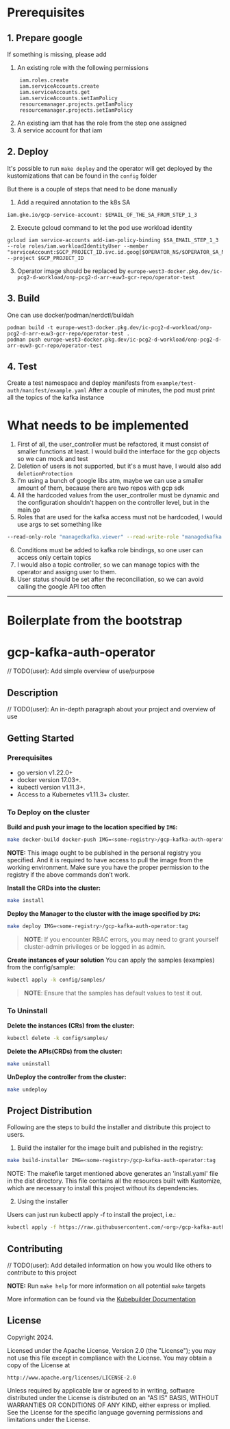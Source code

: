 # Prerequisites

## 1. Prepare google

If something is missing, please add

1. An existing role with the following permissions
```
    iam.roles.create
    iam.serviceAccounts.create
    iam.serviceAccounts.get
    iam.serviceAccounts.setIamPolicy
    resourcemanager.projects.getIamPolicy
    resourcemanager.projects.setIamPolicy
```

2. An existing iam that has the role from the step one assigned
3. A service account for that iam

## 2. Deploy

It's possible to run `make deploy` and the operator will get deployed by the kustomizations that can be found in the `config` folder

But there is a couple of steps that need to be done manually 

1. Add a required annotation to the k8s SA

```
iam.gke.io/gcp-service-account: $EMAIL_OF_THE_SA_FROM_STEP_1_3
```

2. Execute gcloud command to let the pod use workload identity
```
gcloud iam service-accounts add-iam-policy-binding $SA_EMAIL_STEP_1_3 --role roles/iam.workloadIdentityUser --member "serviceAccount:$GCP_PROJECT_ID.svc.id.goog[$OPERATOR_NS/$OPERATOR_SA_NAME]" --project $GCP_PROJECT_ID
```

3. Operator image should be replaced by `europe-west3-docker.pkg.dev/ic-pcg2-d-workload/onp-pcg2-d-arr-euw3-gcr-repo/operator-test`

## 3. Build

One can use docker/podman/nerdctl/buildah
```
podman build -t europe-west3-docker.pkg.dev/ic-pcg2-d-workload/onp-pcg2-d-arr-euw3-gcr-repo/operator-test .
podman push europe-west3-docker.pkg.dev/ic-pcg2-d-workload/onp-pcg2-d-arr-euw3-gcr-repo/operator-test
```

## 4. Test

Create a test namespace and deploy manifests from `example/test-auth/manifest/example.yaml`
After a couple of minutes, the pod must print all the topics of the kafka instance


# What needs to be implemented

1. First of all, the user_controller must be refactored, it must consist of smaller functions at least. I would build the interface for the gcp objects so we can mock and test
2. Deletion of users is not supported, but it's a must have, I would also add `deletionProtection`
3. I'm using a bunch of google libs atm, maybe we can use a smaller amount of them, because there are two repos with gcp sdk
4. All the hardcoded values from the user_controller must be dynamic and the configuration shouldn't happen on the controller level, but in the main.go
5. Roles that are used for the kafka access must not be hardcoded, I would  use args to set something like 
```sh
--read-only-role "managedkafka.viewer" --read-write-role "managedkafka.admin"
```
6. Conditions must be added to kafka role bindings, so one user can access only certain topics
7. I would also a topic controller, so we can manage topics with the operator and assigng user to them.
8. User status should be set after the reconciliation, so we can avoid calling the google API too often
---

# Boilerplate from the bootstrap
# gcp-kafka-auth-operator
// TODO(user): Add simple overview of use/purpose

## Description
// TODO(user): An in-depth paragraph about your project and overview of use

## Getting Started

### Prerequisites
- go version v1.22.0+
- docker version 17.03+.
- kubectl version v1.11.3+.
- Access to a Kubernetes v1.11.3+ cluster.

### To Deploy on the cluster
**Build and push your image to the location specified by `IMG`:**

```sh
make docker-build docker-push IMG=<some-registry>/gcp-kafka-auth-operator:tag
```

**NOTE:** This image ought to be published in the personal registry you specified.
And it is required to have access to pull the image from the working environment.
Make sure you have the proper permission to the registry if the above commands don’t work.

**Install the CRDs into the cluster:**

```sh
make install
```

**Deploy the Manager to the cluster with the image specified by `IMG`:**

```sh
make deploy IMG=<some-registry>/gcp-kafka-auth-operator:tag
```

> **NOTE**: If you encounter RBAC errors, you may need to grant yourself cluster-admin
privileges or be logged in as admin.

**Create instances of your solution**
You can apply the samples (examples) from the config/sample:

```sh
kubectl apply -k config/samples/
```

>**NOTE**: Ensure that the samples has default values to test it out.

### To Uninstall
**Delete the instances (CRs) from the cluster:**

```sh
kubectl delete -k config/samples/
```

**Delete the APIs(CRDs) from the cluster:**

```sh
make uninstall
```

**UnDeploy the controller from the cluster:**

```sh
make undeploy
```

## Project Distribution

Following are the steps to build the installer and distribute this project to users.

1. Build the installer for the image built and published in the registry:

```sh
make build-installer IMG=<some-registry>/gcp-kafka-auth-operator:tag
```

NOTE: The makefile target mentioned above generates an 'install.yaml'
file in the dist directory. This file contains all the resources built
with Kustomize, which are necessary to install this project without
its dependencies.

2. Using the installer

Users can just run kubectl apply -f <URL for YAML BUNDLE> to install the project, i.e.:

```sh
kubectl apply -f https://raw.githubusercontent.com/<org>/gcp-kafka-auth-operator/<tag or branch>/dist/install.yaml
```

## Contributing
// TODO(user): Add detailed information on how you would like others to contribute to this project

**NOTE:** Run `make help` for more information on all potential `make` targets

More information can be found via the [Kubebuilder Documentation](https://book.kubebuilder.io/introduction.html)

## License

Copyright 2024.

Licensed under the Apache License, Version 2.0 (the "License");
you may not use this file except in compliance with the License.
You may obtain a copy of the License at

    http://www.apache.org/licenses/LICENSE-2.0

Unless required by applicable law or agreed to in writing, software
distributed under the License is distributed on an "AS IS" BASIS,
WITHOUT WARRANTIES OR CONDITIONS OF ANY KIND, either express or implied.
See the License for the specific language governing permissions and
limitations under the License.

